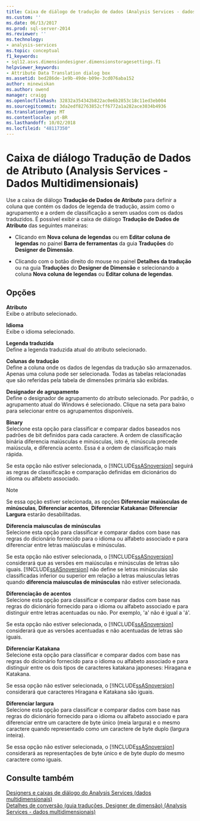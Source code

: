 ```yaml
---
title: Caixa de diálogo de tradução de dados (Analysis Services - dados multidimensionais) do atributo | Microsoft Docs
ms.custom: ''
ms.date: 06/13/2017
ms.prod: sql-server-2014
ms.reviewer: ''
ms.technology:
- analysis-services
ms.topic: conceptual
f1_keywords:
- sql12.asvs.dimensiondesigner.dimensionstoragesettings.f1
helpviewer_keywords:
- Attribute Data Translation dialog box
ms.assetid: bed286de-1e9b-49de-b09e-3cd076aba152
author: minewiskan
ms.author: owend
manager: craigg
ms.openlocfilehash: 32832a354342b822ac0e6b2853c18c11ed3eb004
ms.sourcegitcommit: 3da2edf82763852cff6772a1a282ace3034b4936
ms.translationtype: MT
ms.contentlocale: pt-BR
ms.lasthandoff: 10/02/2018
ms.locfileid: "48117350"
---
```

# <a name="attribute-data-translation-dialog-box-analysis-services---multidimensional-data"></a>Caixa de diálogo Tradução de Dados de Atributo (Analysis Services - Dados Multidimensionais)
  Use a caixa de diálogo **Tradução de Dados de Atributo** para definir a coluna que contém os dados de legenda de tradução, assim como o agrupamento e a ordem de classificação a serem usados com os dados traduzidos. É possível exibir a caixa de diálogo **Tradução de Dados de Atributo** das seguintes maneiras:  
  
-   Clicando em **Nova coluna de legendas** ou em **Editar coluna de legendas** no painel **Barra de ferramentas** da guia **Traduções** do **Designer de Dimensão**.  
  
-   Clicando com o botão direito do mouse no painel **Detalhes da tradução** ou na guia **Traduções** do **Designer de Dimensão** e selecionando a coluna **Nova coluna de legendas** ou **Editar coluna de legendas**.  
  
## <a name="options"></a>Opções  
 **Atributo**  
 Exibe o atributo selecionado.  
  
 **Idioma**  
 Exibe o idioma selecionado.  
  
 **Legenda traduzida**  
 Define a legenda traduzida atual do atributo selecionado.  
  
 **Colunas de tradução**  
 Define a coluna onde os dados de legendas da tradução são armazenados. Apenas uma coluna pode ser selecionada. Todas as tabelas relacionadas que são referidas pela tabela de dimensões primária são exibidas.  
  
 **Designador de agrupamento**  
 Define o designador de agrupamento do atributo selecionado. Por padrão, o agrupamento atual do Windows é selecionado. Clique na seta para baixo para selecionar entre os agrupamentos disponíveis.  
  
 **Binary**  
 Selecione esta opção para classificar e comparar dados baseados nos padrões de bit definidos para cada caractere. A ordem de classificação binária diferencia maiúsculas e minúsculas, isto é, minúscula precede maiúscula, e diferencia acento. Essa é a ordem de classificação mais rápida.  
  
 Se esta opção não estiver selecionada, o [!INCLUDE[ssASnoversion](../includes/ssasnoversion-md.md)] seguirá as regras de classificação e comparação definidas em dicionários do idioma ou alfabeto associado.  
  
> [!NOTE]  
>  Se essa opção estiver selecionada, as opções **Diferenciar maiúsculas de minúsculas**, **Diferenciar acentos**, **Diferenciar Katakana**e **Diferenciar Largura** estarão desabilitadas.  
  
 **Diferencia maiusculas de minúsculas**  
 Selecione esta opção para classificar e comparar dados com base nas regras do dicionário fornecido para o idioma ou alfabeto associado e para diferenciar entre letras maiúsculas e minúsculas.  
  
 Se esta opção não estiver selecionada, o [!INCLUDE[ssASnoversion](../includes/ssasnoversion-md.md)] considerará que as versões em maiúsculas e minúsculas de letras são iguais. [!INCLUDE[ssASnoversion](../includes/ssasnoversion-md.md)] não define se letras minúsculas são classificadas inferior ou superior em relação a letras maiusculas letras quando **diferencia maiusculas de minúsculas** não estiver selecionada.  
  
 **Diferenciação de acentos**  
 Selecione esta opção para classificar e comparar dados com base nas regras do dicionário fornecido para o idioma ou alfabeto associado e para distinguir entre letras acentuadas ou não. Por exemplo, 'a' não é igual a 'á'.  
  
 Se esta opção não estiver selecionada, o [!INCLUDE[ssASnoversion](../includes/ssasnoversion-md.md)] considerará que as versões acentuadas e não acentuadas de letras são iguais.  
  
 **Diferenciar Katakana**  
 Selecione esta opção para classificar e comparar dados com base nas regras do dicionário fornecido para o idioma ou alfabeto associado e para distinguir entre os dois tipos de caracteres katakana japoneses: Hiragana e Katakana.  
  
 Se essa opção não estiver selecionada, o [!INCLUDE[ssASnoversion](../includes/ssasnoversion-md.md)] considerará que caracteres Hiragana e Katakana são iguais.  
  
 **Diferenciar largura**  
 Selecione esta opção para classificar e comparar dados com base nas regras do dicionário fornecido para o idioma ou alfabeto associado e para diferenciar entre um caractere de byte único (meia largura) e o mesmo caractere quando representado como um caractere de byte duplo (largura inteira).  
  
 Se essa opção não estiver selecionada, o [!INCLUDE[ssASnoversion](../includes/ssasnoversion-md.md)] considerará as representações de byte único e de byte duplo do mesmo caractere como iguais.  
  
## <a name="see-also"></a>Consulte também  
 [Designers e caixas de diálogo do Analysis Services &#40;dados multidimensionais&#41;](analysis-services-designers-and-dialog-boxes-multidimensional-data.md)   
 [Detalhes de conversão &#40;guia traduções, Designer de dimensão&#41; &#40;Analysis Services - dados multidimensionais&#41;](translation-details-dimension-designer-analysis-services-multidimensional-data.md)  
  
  
